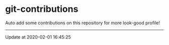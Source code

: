 # git-contributions

Auto add some contributions on this repository for more look-good profile!

---

Update at 2020-02-01 16:45:25
